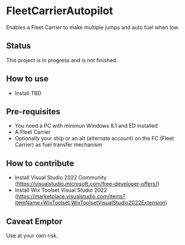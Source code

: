 # FleetCarrierAutopilot
Enables a Fleet Carrier to make multiple jumps and auto fuel when low.

## Status
This project is in progress and is not finished.

## How to use
- Install TBD 

## Pre-requisites
- You need a PC with minimun Windows 8.1 and ED installed
- A Fleet Carrier
- Optionally your ship or an alt (alternate account) on the FC (Fleet Carrier) as fuel transfer mechanism

## How to contribute
- Install Visual Studio 2022 Community (https://visualstudio.microsoft.com/free-developer-offers/)
- Install Wix Toolset Visual Studio 2022 (https://marketplace.visualstudio.com/items?itemName=WixToolset.WixToolsetVisualStudio2022Extension)

## Caveat Emptor
Use at your own risk.
